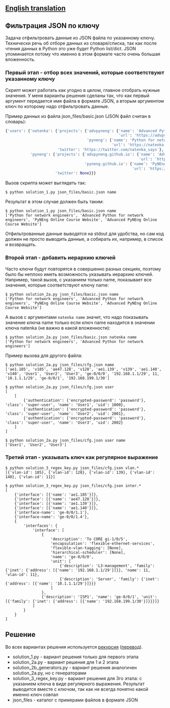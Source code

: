 ## [English translation](https://github.com/natenka/q_and_a/blob/main/code/03_filter_json_dict_by_key/README_ENG.md)

## Фильтрация JSON по ключу

Задача отфильтровать данные из JSON файла по указанному ключу. Технически речь
об отборе данных из словаря/списка, так как после чтения данных в Python это уже будет
Python list/dict.
JSON упоминается потому что именно в этом формате часто очень большая вложенность.

### Первый этап - отбор всех значений, которые соответствуют указанному ключу

Скрипт может работать как угодно в целом, главное отобрать нужные значения.
У меня варианты решения сделаны так, что как первый аргумент передается имя файла в формате JSON,
а вторым аргументом ключ по которому надо отфильтровать данные.

Пример данных из файла json_files/basic.json (JSON файл считан в словарь):

```python
{'users': {'natenka': {'projects': {'advpyneng': {'name': 'Advanced Python for network engineers',
                                                  'url': 'https://advpyneng.readthedocs.io/ru/latest/'},
                                    'pyneng': {'name': 'Python for network engineers',
                                               'url': 'https://natenka.github.io/pyneng/'}},
                       'twitter': 'https://twitter.com/natenka_says'},
           'pyneng': {'projects': {'advpyneng.github.io': {'name': 'Advanced PyNEng Online Course Website',
                                                           'url': 'https://advpyneng.github.io/'},
                                   'pyneng.github.io': {'name': 'PyNEng Online Course Website',
                                                        'url': 'https://pyneng.github.io/'}},
                      'twitter': None}}}
```

Вызов скрипта может выглядеть так:

```
$ python solution_1.py json_files/basic.json name
```

Результат в этом случае должен быть таким:
```
$ python solution_1.py json_files/basic.json name
['Python for network engineers', 'Advanced Python for network engineers', 'PyNEng Online Course Website', 'Advanced PyNEng Online Course Website']
```

Отфильтрованные данные выводятся на stdout для удобства, но сам код должен не просто выводить данные,
а собирать их, например, в список и возвращать.

### Второй этап - добавить иерархию ключей

Часто ключи будут повторятся в совершенно разных секциях, поэтому было бы неплохо иметь возможность
указывать иерархию ключей. Например, такой вызов, с указанием только name, показывает все значения, которые соответствуют ключу name:

```
$ python solution_2a.py json_files/basic.json name
['Python for network engineers', 'Advanced Python for network engineers', 'PyNEng Online Course Website', 'Advanced PyNEng Online Course Website']
```

А вызов с аргументами ``natenka name`` значит, что надо показывать значение ключа name только
если ключ name находится в значении ключа natenka (не важно в какой вложенности):
```
$ python solution_2a.py json_files/basic.json natenka name
['Python for network engineers', 'Advanced Python for network engineers']
```

Пример вызова для другого файла:

```
$ python solution_2a.py json_files/cfg.json name
['ae1.185', 'v185', 'ae47.128', 'v128', 'ae1.139', 'v139', 'ae1.140', 'v140', 'User1', 'User2', 'User3', 'ge-0/0/0', '192.168.1.1/29', 11, '10.1.1.1/29', 'ge-0/0/1', '192.168.199.1/30']

$ python solution_2a.py json_files/cfg.json user
[
    [
        {'authentication': {'encrypted-password': 'password'}, 'class': 'super-user', 'name': 'User1', 'uid': 1000},
        {'authentication': {'encrypted-password': 'password'}, 'class': 'super-user', 'name': 'User2', 'uid': 2001},
        {'authentication': {'encrypted-password': 'password'}, 'class': 'super-user', 'name': 'User3', 'uid': 2002}
    ]
]

$ python solution_2a.py json_files/cfg.json user name
['User1', 'User2', 'User3']
```

### Третий этап - указывать ключ как регулярное выражение

```
$ python solution_3_regex_key.py json_files/cfg.json vlan.*
[{'vlan-id': 185}, {'vlan-id': 128}, {'vlan-id': 139}, {'vlan-id': 140}, {'vlan-id': 11}]

$ python solution_3_regex_key.py json_files/cfg.json inter.*
[
    {'interface': [{'name': 'ae1.185'}]},
    {'interface': [{'name': 'ae47.128'}]},
    {'interface': [{'name': 'ae1.139'}]},
    {'interface': [{'name': 'ae1.140'}]},
    {'interface-name': 'ge-0/0/1.1'},
    {'interface-name': 'ge-0/0/1.4'},
    {
        'interfaces': {
            'interface': [
                {
                    'description': 'To CORE gi-1/0/5',
                    'encapsulation': 'flexible-ethernet-services',
                    'flexible-vlan-tagging': [None],
                    'hierarchical-scheduler': [None],
                    'name': 'ge-0/0/0',
                    'unit': [
                        {'description': 'L3-management', 'family': {'inet': {'address': [{'name': '192.168.1.1/29'}]}}, 'name': 11, 'vlan-id': 11},
                        {'description': 'Server', 'family': {'inet': {'address': [{'name': '10.1.1.1/29'}]}}}
                    ]
                },
                {'description': 'ISP1', 'name': 'ge-0/0/1', 'unit': [{'family': {'inet': {'address': [{'name': '192.168.199.1/30'}]}}}]}
            ]
        }
    }
]

```

## Решение

Во всех вариантах решения используется [рекурсия](https://runestone.academy/runestone/books/published/pythonds/Recursion/toctree.html) ([перевод](http://aliev.me/runestone/Recursion/Objectives.html)).

* solution_1.py - вариант решения только для первого этапа
* solution_2a.py - вариант решения для 1 и 2 этапа
* solution_2b_generators.py - вариант решения аналогичен solution_2a.py, но с генераторами
* solution_3_regex_key.py - вариант решения для 3го этапа: с указанием ключа в виде регулярного
  выражения. Результат выводится вместе с ключом, так как не всегда понятно какой именно ключ совпал
* json_files - каталог с примерами файлов в формате JSON

